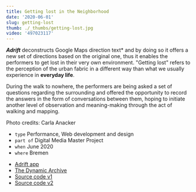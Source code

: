 ```yaml
---
title: Getting lost in the Neighborhood
date: '2020-06-01'
slug: getting-lost
thumb: ./_thumbs/getting-lost.jpg
video: '497023117'
---
```


***Adrift*** deconstructs Google Maps direction text* and by doing so it offers a new set of directions based on the original one, thus it enables the performers to get lost in their very own environment. "Getting lost" refers to the perception of the urban fabric in a different way than what we usually experience in **everyday life**.

During the walk to nowhere, the performers are being asked a set of questions regarding the surrounding and offered the opportunity to record the answers in the form of conversations between them, hoping to initiate another level of observation and meaning-making through the act of walking and mapping.

Photo credits: Carla Anacker

<!-- -->

- `type` Performance, Web development and design
- `part of` Digital Media Master Project
- `when` June 2020
- `where` Bremen

<!-- -->

- [Adrift app](https://adrift.city)
- [The Dynamic Archive](https://thedynamicarchive.net/component/how-to-get-lost-in-the-neighborhood)
- [Source code v1](https://github.com/farzadgo/adrift-js)
- [Source code v2](https://github.com/farzadgo/adrift-react)
